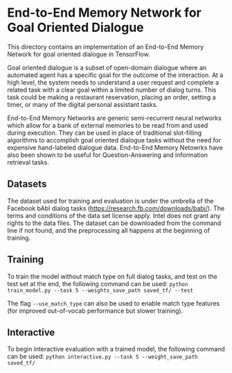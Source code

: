 # End-to-End Memory Network for Goal Oriented Dialogue
This directory contains an implementation of an End-to-End Memory Network for goal oriented dialogue in TensorFlow. 

Goal oriented dialogue is a subset of open-domain dialogue where an automated agent has a specific goal for the outcome of the interaction. At a high level, the system needs to understand a user request and complete a related task with a clear goal within a limited number of dialog turns. This task could be making a restaurant reservation, placing an order, setting a timer, or many of the digital personal assistant tasks.

End-to-End Memory Networks are generic semi-recurrent neural networks which allow for a bank of external memories to be read from and used during execution. They can be used in place of traditional slot-filling algorithms to accomplish goal oriented dialogue tasks without the need for expensive hand-labeled dialogue data. End-to-End Memory Netowrks have also been shown to be useful for Question-Answering and information retrieval tasks. 

## Datasets 
The dataset used for training and evaluation is under the umbrella of the Facebook bAbI dialog tasks (https://research.fb.com/downloads/babi/). The terms and conditions of the data set license apply. Intel does not grant any rights to the data files. The dataset can be downloaded from the command line if not found, and the preprocessing all happens at the beginning of training.

## Training
To train the model without match type on full dialog tasks, and test on the test set at the end, the following command can be used:
`python train_model.py --task 5 --weights_save_path saved_tf/ --test`

The flag `--use_match_type` can also be used to enable match type features (for improved out-of-vocab performance but slower training).

## Interactive 
To begin interactive evaluation with a trained model, the following command can be used:
`python interactive.py --task 5 --weight_save_path saved_tf/`

